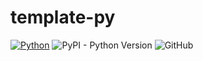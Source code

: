 # template-py

[![Python](https://github.com/alexandrebrilhante/template-py/actions/workflows/python-package.yml/badge.svg)](https://github.com/alexandrebrilhante/template-py/actions/workflows/python-package.yml)
![PyPI - Python Version](https://img.shields.io/pypi/pyversions/template-py)
![GitHub](https://img.shields.io/github/license/alexandrebrilhante/template-py)
